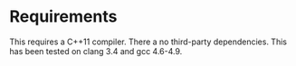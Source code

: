 Requirements
============

This requires a C++11 compiler. There a no third-party dependencies. This has been tested on clang 3.4 and gcc 4.6-4.9.

